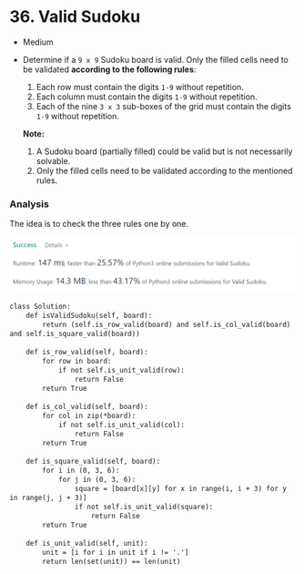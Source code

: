 # 36. Valid Sudoku

* Medium
*   Determine if a `9 x 9` Sudoku board is valid. Only the filled cells need to be validated **according to the following rules**:

    1. Each row must contain the digits `1-9` without repetition.
    2. Each column must contain the digits `1-9` without repetition.
    3. Each of the nine `3 x 3` sub-boxes of the grid must contain the digits `1-9` without repetition.

    **Note:**

    1. A Sudoku board (partially filled) could be valid but is not necessarily solvable.
    2. Only the filled cells need to be validated according to the mentioned rules.

    &#x20;

### Analysis

The idea is to check the three rules one by one.&#x20;

![](<../.gitbook/assets/image (17) (1) (1) (1) (1) (1) (1).png>)

```
class Solution:
    def isValidSudoku(self, board):
        return (self.is_row_valid(board) and self.is_col_valid(board) and self.is_square_valid(board))

    def is_row_valid(self, board):
        for row in board:
            if not self.is_unit_valid(row):
                return False
        return True

    def is_col_valid(self, board):
        for col in zip(*board):
            if not self.is_unit_valid(col):
                return False
        return True

    def is_square_valid(self, board):
        for i in (0, 3, 6):
            for j in (0, 3, 6):
                square = [board[x][y] for x in range(i, i + 3) for y in range(j, j + 3)]
                if not self.is_unit_valid(square):
                    return False
        return True

    def is_unit_valid(self, unit):
        unit = [i for i in unit if i != '.']
        return len(set(unit)) == len(unit)
```
